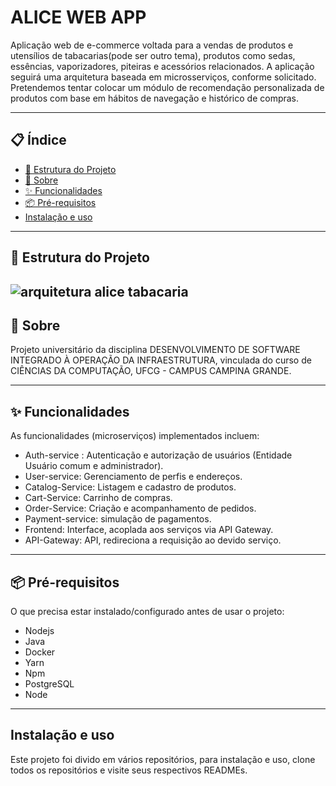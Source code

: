 # ALICE WEB APP

Aplicação web de e-commerce voltada para a vendas de produtos e utensílios de tabacarias(pode ser outro tema), produtos como sedas, essências, vaporizadores, piteiras e acessórios relacionados. A aplicação seguirá uma arquitetura baseada em microsserviços, conforme solicitado. Pretendemos tentar colocar um módulo de recomendação personalizada de produtos com base em hábitos de navegação e histórico de compras.

---

## 📋 Índice
- [📂 Estrutura do Projeto](#estrutura-do-projeto)
- [📖 Sobre](#sobre)
- [✨ Funcionalidades](#funcionalidades)
- [📦 Pré-requisitos](#pre-requisitos)
- [Instalação e uso](#instalacao-e-uso)
  
---

## 📂 Estrutura do Projeto
![arquitetura alice tabacaria](https://github.com/user-attachments/assets/f9b2bb15-6bc7-4782-bd70-b55324ddefda)
---
## 📖 Sobre
Projeto universitário da disciplina DESENVOLVIMENTO DE SOFTWARE INTEGRADO À OPERAÇÃO DA INFRAESTRUTURA, vinculada do curso de CIÊNCIAS DA COMPUTAÇÃO, UFCG - CAMPUS CAMPINA GRANDE.

---

## ✨ Funcionalidades
As funcionalidades (microserviços) implementados incluem:
- Auth-service : Autenticação e autorização de usuários (Entidade Usuário comum e administrador).
- User-service: Gerenciamento de perfis e endereços.
- Catalog-Service: Listagem e cadastro de produtos.
- Cart-Service: Carrinho de compras.
- Order-Service: Criação e acompanhamento de pedidos.
- Payment-service: simulação de pagamentos.
- Frontend: Interface, acoplada aos serviços via API Gateway.
- API-Gateway: API, redireciona a requisição ao devido serviço.

---

## 📦 Pré-requisitos
O que precisa estar instalado/configurado antes de usar o projeto:
- Nodejs
- Java
- Docker
- Yarn
- Npm
- PostgreSQL
- Node

---
## Instalação e uso
Este projeto foi divido em vários repositórios, para instalação e uso, clone todos os repositórios e visite seus respectivos READMEs.

